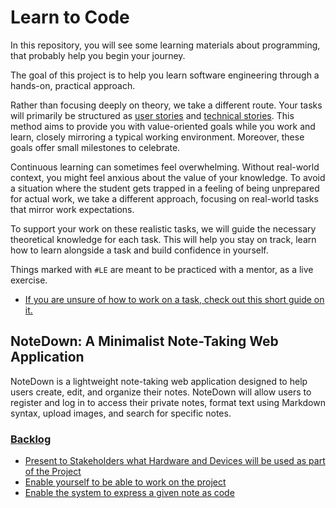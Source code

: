 [user-story]: /topics/project-management/user-story.md
[technical-story]: /topics/project-management/technical-story.md
[user-epic]: /topics/project-management/epic.md
[backlog]: /topics/project-management/backlog.md
[entity]: /topics/programming/entity.md
[domain]: /topics/programming/ddd/domain.md
[modelling]: /topics//programming/modelling.md
[stakeholder]: /topics/project-management/stackeholder.md
[hardware]: /topics/programming/foundation/hardware/Summary.md
[software-hardware]: /topics/programming/foundation/SoftwareAndHardware.md
[operation-system]: /topics/programming/foundation/OperationSystemFundamentals.md
[command-line-interface]: /topics/programming/foundation/CommandLineInterface.md
[shell]: /topics/programming/foundation/shell/README.md
[version-control]: /topics/programming/version-control/README.md
[git-getting-started]: /topics/programming/version-control/git/getting-started.md
[code-editor]: /topics/editor.md
[client]: /topics/project-management/client.md
[working-on-an-issue]: /topics/project-management/working-on-an-issue.md

# Learn to Code

In this repository, you will see some learning materials about programming, that probably help you begin your journey.

The goal of this project is to help you learn software engineering through a hands-on, practical approach.

Rather than focusing deeply on theory, we take a different route. 
Your tasks will primarily be structured as [user stories][user-story] and [technical stories][technical-story]. 
This method aims to provide you with value-oriented goals while you work and learn, 
closely mirroring a typical working environment. 
Moreover, these goals offer small milestones to celebrate.

Continuous learning can sometimes feel overwhelming. Without real-world context, you might feel anxious about the value of your knowledge. To avoid a situation where the student gets trapped in a feeling of being unprepared for actual work, we take a different approach, focusing on real-world tasks that mirror work expectations.

To support your work on these realistic tasks, we will guide the necessary theoretical knowledge for each task.
This will help you stay on track, learn how to learn alongside a task and build confidence in yourself.

Things marked with `#LE` are meant to be practiced with a mentor, as a live exercise.

- [If you are unsure of how to work on a task, check out this short guide on it.][working-on-an-issue]

## **NoteDown: A Minimalist Note-Taking Web Application**

NoteDown is a lightweight note-taking web application designed to help users create, edit, and organize their notes.
NoteDown will allow users to register and log in to access their private notes, format text using Markdown syntax, upload images, and search for specific notes.

### [Backlog][backlog]

- [Present to Stakeholders what Hardware and Devices will be used as part of the Project](/backlog/present-hardware.md)
- [Enable yourself to be able to work on the project](/backlog/setup.md)
- [Enable the system to express a given note as code](/backlog/note-entity.md)

<!-- 
- Users can create new notes
- Users can view all saved notes
- Users can edit existing notes
- Users can delete notes
- Notes are persisted across application restarts:
  - Store notes in a file system
  - Implement caching for faster access (optional)
  - Store notes in a database (future implementation)
- Multiple users can register with unique usernames and passwords:
    - Create a user registration form
    - Validate username and password input
    - Hash and store passwords securely
    - Implement login functionality
- Registered users can log in to access their notes
- Users can organise notes by category or tag (optional)
- Users can search for specific notes
- Users can format notes using Markdown syntax:
    - Accept Markdown text input from a user
    - Convert Markdown text to HTML on the server side
    - Display formatted HTML note content to the user
- Users can upload images to include in notes
- Users can view uploaded images within notes
- The application displays formatted notes with HTML rendering
- Notes are stored securely and privately for each user
- User accounts can be deleted or deactivated
- Forgotten passwords can be recovered or reset 

-->